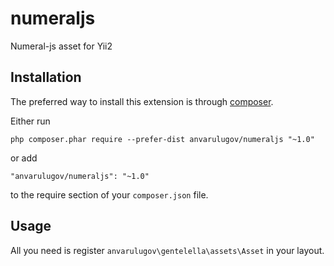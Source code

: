 # numeraljs
Numeral-js asset for Yii2

Installation
------------

The preferred way to install this extension is through [composer](http://getcomposer.org/download/).

Either run

```
php composer.phar require --prefer-dist anvarulugov/numeraljs "~1.0"
```

or add

```
"anvarulugov/numeraljs": "~1.0"
```

to the require section of your `composer.json` file.


Usage
-----
All you need is register `anvarulugov\gentelella\assets\Asset` in your layout.
